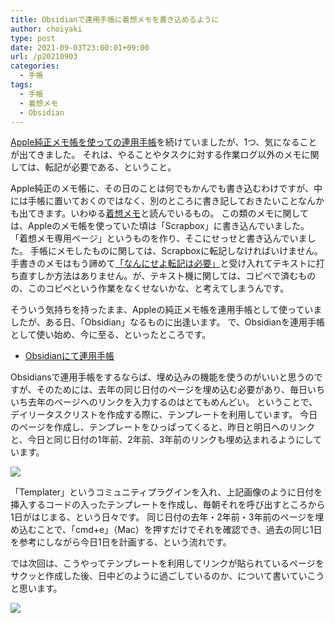 ```yaml
---
title: Obsidianで連用手帳に着想メモを書き込めるように
author: choiyaki
type: post
date: 2021-09-03T23:00:01+09:00
url: /p20210903
categories:
  - 手帳
tags:
  - 手帳
  - 着想メモ
  - Obsidian
---
```


[Apple純正メモ帳を使っての連用手帳](https://choiyaki.com/p20210831/)を続けていましたが、1つ、気になることが出てきました。
それは、やることやタスクに対する作業ログ以外のメモに関しては、転記が必要である、ということ。

Apple純正のメモ帳に、その日のことは何でもかんでも書き込むわけですが、中には手帳に置いておくのではなく、別のところに書き記しておきたいことなんかも出てきます。いわゆる[着想メモ](https://publish.obsidian.md/choiyaki/Published/%E7%9D%80%E6%83%B3%E3%83%A1%E3%83%A2%E3%81%A8%E3%81%AF%EF%BC%9F)と読んでいるもの。
この類のメモに関しては、Appleのメモ帳を使っていた頃は「Scrapbox」に書き込んでいました。
「着想メモ専用ページ」というものを作り、そこにせっせと書き込んでいました。
手帳にメモしたものに関しては、Scrapboxに転記しなければいけません。
手書きのメモはもう諦めて[「なんにせよ転記は必要」](https://choiyaki.com/p1107/)と受け入れてテキストに打ち直すしか方法はありません。が、テキスト機に関しては、コピペで済むものの、このコピペという作業をなくせないかな、と考えてしまうんです。

そういう気持ちを持ったまま、Appleの純正メモ帳を連用手帳として使っていましたが、ある日、「Obsidian」なるものに出逢います。
で、Obsidianを連用手帳として使い始め、今に至る、といったところです。

- [Obsidianにて連用手帳](https://choiyaki.com/p1141/)

Obsidiansで連用手帳をするならば、埋め込みの機能を使うのがいいと思うのですが、そのためには、去年の同じ日付のページを埋め込む必要があり、毎日いちいち去年のページへのリンクを入力するのはとてもめんどい。
ということで、デイリータスクリストを作成する際に、テンプレートを利用しています。
今日のページを作成し、テンプレートをひっぱってくると、昨日と明日へのリンクと、今日と同じ日付の1年前、2年前、3年前のリンクも埋め込まれるようにしています。

![](https://gyazo.com/605c5d383f6047d8b8a1999bac57ba83.image)

「Templater」というコミュニティプラグインを入れ、上記画像のように日付を挿入するコードの入ったテンプレートを作成し、毎朝それを呼び出すところから1日がはじまる、という日々です。
同じ日付の去年・2年前・3年前のページを埋め込むことで、「cmd+e」（Mac）を押すだけでそれを確認でき、過去の同じ1日を参考にしながら今日1日を計画する、という流れです。

では次回は、こうやってテンプレートを利用してリンクが貼られているページをサクッと作成した後、日中どのように過ごしているのか、について書いていこうと思います。

<a target="_blank"  href="https://www.amazon.co.jp/gp/product/B09C7P156M/ref=as_li_tl?ie=UTF8&camp=247&creative=1211&creativeASIN=B09C7P156M&linkCode=as2&tag=choiyaki81-22&linkId=7a78ffa863b781f7eef0f806b0fa9f72"><img border="0" src="//ws-fe.amazon-adsystem.com/widgets/q?_encoding=UTF8&MarketPlace=JP&ASIN=B09C7P156M&ServiceVersion=20070822&ID=AsinImage&WS=1&Format=_SL250_&tag=choiyaki81-22" ></a>